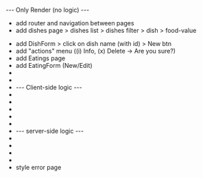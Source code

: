 --- Only Render (no logic) ---

- add router and navigation between pages
- add dishes page > dishes list > dishes filter > dish > food-value

* add DishForm > click on dish name (with id) > New btn
* add "actions" menu ((i) Info, (x) Delete -> Are you sure?)
* add Eatings page
* add EatingForm (New/Edit)
*
*
* --- Client-side logic ---
*
*
*
*
*
* --- server-side logic ---
*
*
*
*
* style error page
